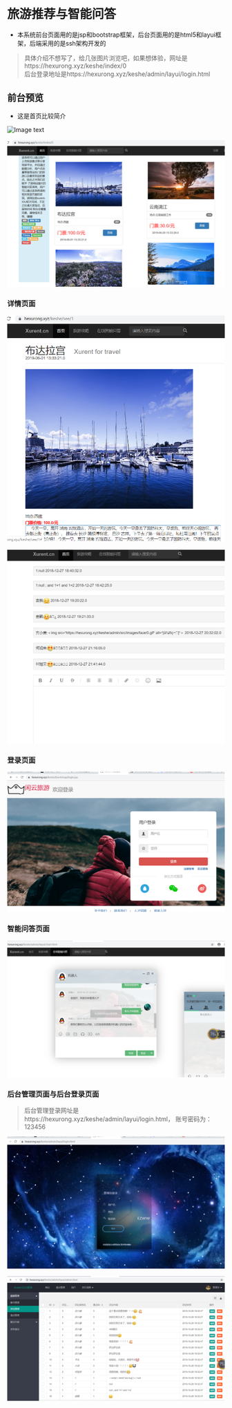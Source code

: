 
# 旅游推荐与智能问答


+ 本系统前台页面用的是jsp和bootstrap框架，后台页面用的是html5和layui框架，后端采用的是ssh架构开发的


> 具体介绍不想写了，给几张图片浏览吧，如果想体验，网址是https://hexurong.xyz/keshe/index/0  
>后台登录地址是https://hexurong.xyz/keshe/admin/layui/login.html

## 前台预览

 + 这是首页比较简介

![Image text](https://github.com/xurent/traval/tree/image/1.jpg)

![avatar](https://github.com/xurent/traval/raw/master/image/2.jpg)


### 详情页面

![avatar](https://github.com/xurent/traval/raw/master/image/3.jpg)

![avatar](https://github.com/xurent/traval/raw/master/image/4.jpg)

### 登录页面

![avatar](https://github.com/xurent/traval/raw/master/image/5.jpg)

### 智能问答页面

![avatar](https://github.com/xurent/traval/raw/master/image/6.jpg)

### 后台管理页面与后台登录页面

>  后台管理登录网址是https://hexurong.xyz/keshe/admin/layui/login.html，
>  账号密码为：123456

![avatar](https://github.com/xurent/traval/raw/master/image/7.jpg)

![avatar](https://github.com/xurent/traval/raw/master/image/8.jpg)
